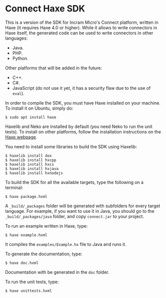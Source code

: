 # Connect Haxe SDK

This is a version of the SDK for Incram Micro's Connect platform, written in Haxe (it requires Haxe 4.0 or higher). While it allows to write connectors in Haxe itself, the generated code can be used to write connectors in other languages:

* Java.
* PHP.
* Python.

Other platforms that will be added in the future:

* C++.
* C#.
* JavaScript (do not use it yet, it has a security flaw due to the use of `eval`).

In order to compile the SDK, you must have Haxe installed on your machine. To install it on Ubuntu, simply do:

```shell script
$ sudo apt install haxe
```

Haxelib and Neko are installed by default (you need Neko to run the unit tests). To install on other platforms, follow the installation instructions on the [Haxe webpage](https://haxe.org/).

You need to install some libraries to build the SDK using Haxelib:

```shell script
$ haxelib install dox
$ haxelib install hxcpp
$ haxelib install hxcs
$ haxelib install hxjava
$ haxelib install hxnodejs
```

To build the SDK for all the available targets, type the following on a terminal:

```shell script
$ haxe package.hxml
```

A `_build/_packages` folder will be generated with subfolders for every target language. For example, if you want to use it in Java, you should go to the `_build/_packages/java` folder, and copy `connect.jar` to your project.

To run an example written in Haxe, type:

```shell script
$ haxe example.hxml
```

It compiles the `examples/Example.hx` file to Java and runs it.

To generate the documentation, type:

```shell script
$ haxe doc.hxml
```

Documentation with be generated in the `doc` folder.

To run the unit tests, type:

```shell script
$ haxe unittests.hxml
```
